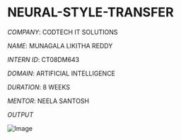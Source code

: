 # NEURAL-STYLE-TRANSFER

*COMPANY*: CODTECH IT SOLUTIONS

*NAME*: MUNAGALA LIKITHA REDDY

*INTERN ID*: CT08DM643

*DOMAIN*: ARTIFICIAL INTELLIGENCE

*DURATION*: 8 WEEKS

*MENTOR*: NEELA SANTOSH

*OUTPUT*

![Image](https://github.com/user-attachments/assets/29267787-1098-4ddb-998c-6620a4d511f2)
